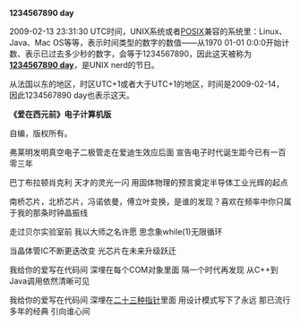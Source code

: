 __1234567890 day__

2009-02-13 23:31:30 UTC时间，UNIX系统或者[POSIX](https://zh.wikipedia.org/zh-cn/POSIX)兼容的系统里：Linux、Java、Mac OS等等，表示时间类型的数字的数值——从1970 01-01 0:0:0开始计数、表示已过去多少秒的数字，会等于1234567890，因此这天被称为[__1234567890 day__](https://en.wikipedia.org/wiki/Unix_time#Notable_events_in_Unix_time)，是UNIX nerd的节日。

从法国以东的地区，时区UTC+1或者大于UTC+1的地区，时间是2009-02-14，因此1234567890 day也表示这天。

__《爱在西元前》电子计算机版__

自编，版权所有。

弗莱明发明真空电子二极管走在爱迪生效应后面 宣告电子时代诞生距今已有一百零三年

巴丁布拉顿肖克利 天才的灵光一闪 用固体物理的预言奠定半导体工业光辉的起点

南桥芯片，北桥芯片，冯诺依曼，傅立叶变换，是谁的发现？喜欢在频率中你只属于我的那条时钟晶振线

走过贝尔实验室前 我以大师之名许愿 思念象while(1)无限循环

当晶体管IC不断更迭改变 光芯片在未来升级跃迁

我给你的爱写在代码间 深埋在每个COM对象里面 隔一个时代再发现 从C++到Java调用依然清晰可见

我给你的爱写在代码间 深埋在[二十三种指针](http://www.infoq.com/cn/articles/design-patterns-proposed-by-gof-20-years-ago)里面 用设计模式写下了永远 那已流行多年的经典 引向谁心间



